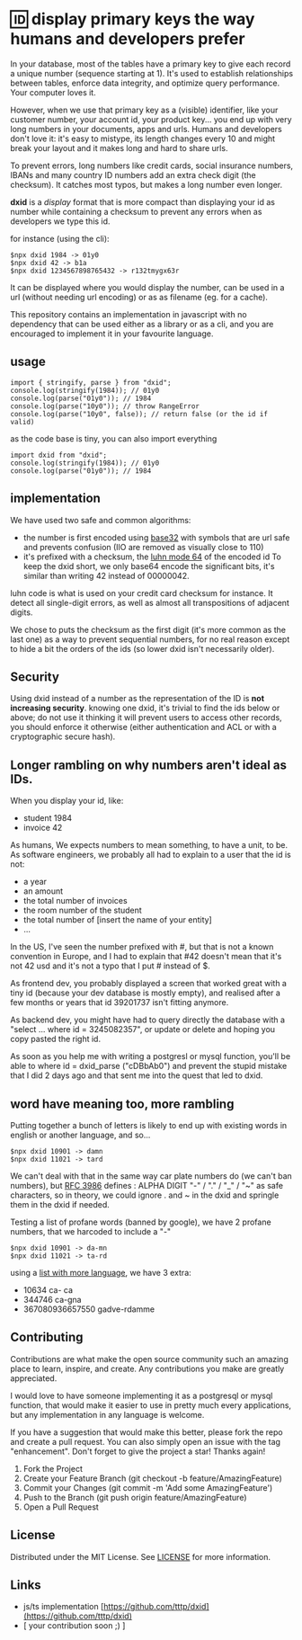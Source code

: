 # 🆔 display primary keys the way humans and developers prefer

In your database, most of the tables have a primary key to give each record a unique number (sequence starting at 1). It's used to establish relationships between tables, enforce data integrity, and optimize query performance. Your computer loves it.

However, when we use that primary key as a (visible) identifier, like your customer number, your account id, your product key... you end up with very long numbers in your documents, apps and urls. Humans and developers don't love it: it's easy to mistype, its length changes every 10 and might break your layout and it makes long and hard to share urls.

To prevent errors, long numbers like credit cards, social insurance numbers, IBANs and many country ID numbers add an extra check digit (the checksum). It catches most typos, but makes a long number even longer.

**dxid** is a _display_ format that is more compact than displaying your id as number while containing a checksum to prevent any errors when as developers we type this id.

for instance (using the cli):

    $npx dxid 1984 -> 01y0
    $npx dxid 42 -> b1a
    $npx dxid 1234567898765432 -> r132tmygx63r

It can be displayed where you would display the number, can be used in a url (without needing url encoding) or as as filename (eg. for a cache).

This repository contains an implementation in javascript with no dependency that can be used either as a library or as a cli, and you are encouraged to implement it in your favourite language.

## usage

    import { stringify, parse } from "dxid";
    console.log(stringify(1984)); // 01y0
    console.log(parse("01y0")); // 1984
    console.log(parse("10y0")); // throw RangeError
    console.log(parse("10y0", false)); // return false (or the id if valid)

as the code base is tiny, you can also import everything

    import dxid from "dxid";
    console.log(stringify(1984)); // 01y0
    console.log(parse("01y0")); // 1984


## implementation

We have used two safe and common algorithms:

- the number is first encoded using [base32](https://www.crockford.com/base32.html) with symbols that are url safe and prevents confusion (IlO are removed as visually close to 110)
- it's prefixed with a checksum, the [luhn mode 64](https://en.wikipedia.org/wiki/Luhn_mod_N_algorithm) of the encoded id
To keep the dxid short, we only base64 encode the significant bits, it's similar than writing 42 instead of 00000042.

luhn code is what is used on your credit card checksum for instance. It detect all single-digit errors, as well as almost all transpositions of adjacent digits.

We chose to puts the checksum as the first digit (it's more common as the last one) as a way to prevent sequential numbers, for no real reason except to hide a bit the orders of the ids (so lower dxid isn't necessarily older).

## Security

Using dxid instead of a number as the representation of the ID is **not increasing security**. knowing one dxid, it's trivial to find the ids below or above; do not use it thinking it will prevent users to access other records, you should enforce it otherwise (either authentication and ACL or with a cryptographic secure hash).

## Longer rambling on why numbers aren't ideal as IDs.

When you display your id, like:

- student 1984
- invoice 42

As humans, We expects numbers to mean something, to have a unit, to be. As software engineers, we probably all had to explain to a user that the id is not:
- a year
- an amount
- the total number of invoices
- the room number of the student
- the total number of [insert the name of your entity]
- ...

In the US, I've seen the number prefixed with #, but that is not a known convention in Europe, and I had to explain that #42 doesn't mean that it's not 42 usd and it's not a typo that I put # instead of $.

As frontend dev, you probably displayed a screen that worked great with a tiny id (because your dev database is mostly empty), and realised after a few months or years that id 39201737 isn't fitting anymore. 

As backend dev, you might have had to query directly the database with a "select ... where id = 3245082357", or update or delete and hoping you copy pasted the right id. 

As soon as you help me with writing a postgresl or mysql function, you'll be able to where id = dxid_parse ("cDBbAb0") and prevent the stupid mistake that I did 2 days ago and that sent me into the quest that led to dxid.

## word have meaning too, more rambling

Putting together a bunch of letters is likely to end up with existing words in english or another language, and so...

    $npx dxid 10901 -> damn
    $npx dxid 11021 -> tard

We can't deal with that in the same way car plate numbers do (we can't ban numbers), but [RFC 3986](http://www.ietf.org/rfc/rfc3986.txt) defines : ALPHA  DIGIT  "-" / "." / "\_" / "~" as safe characters, so in theory, we could ignore . and ~ in the dxid and springle them in the dxid if needed.

Testing a list of profane words (banned by google), we have 2 profane numbers, that we harcoded to include a "-"

    $npx dxid 10901 -> da-mn
    $npx dxid 11021 -> ta-rd

using a [list with more language](https://github.com/LDNOOBW/List-of-Dirty-Naughty-Obscene-and-Otherwise-Bad-Words), we have 3 extra:

- 10634 ca- ca
- 344746 ca-gna
- 367080936657550 gadve-rdamme


## Contributing

Contributions are what make the open source community such an amazing place to learn, inspire, and create. Any contributions you make are greatly appreciated.

I would love to have someone implementing it as a postgresql or mysql function, that would make it easier to use in pretty much every applications, but any implementation in any language is welcome.

If you have a suggestion that would make this better, please fork the repo and create a pull request. You can also simply open an issue with the tag "enhancement". Don't forget to give the project a star! Thanks again!

1. Fork the Project
1. Create your Feature Branch (git checkout -b feature/AmazingFeature)
1. Commit your Changes (git commit -m 'Add some AmazingFeature')
1. Push to the Branch (git push origin feature/AmazingFeature)
1. Open a Pull Request

## License

Distributed under the MIT License. See [LICENSE](LICENSE) for more information.

## Links

- js/ts implementation [https://github.com/tttp/dxid](https://github.com/tttp/dxid)
- [ your contribution soon ;) ]
